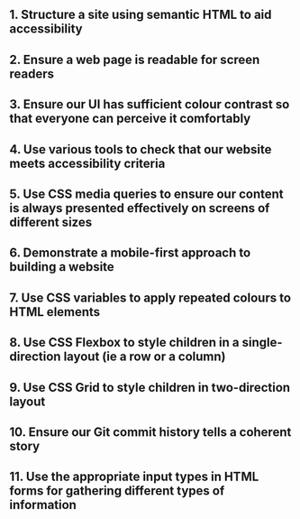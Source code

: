 ## 1. Structure a site using semantic HTML to aid accessibility

## 2. Ensure a web page is readable for screen readers

## 3. Ensure our UI has sufficient colour contrast so that everyone can perceive it comfortably

## 4. Use various tools to check that our website meets accessibility criteria

## 5. Use CSS media queries to ensure our content is always presented effectively on screens of different sizes

## 6. Demonstrate a mobile-first approach to building a website

## 7. Use CSS variables to apply repeated colours to HTML elements

## 8. Use CSS Flexbox to style children in a single-direction layout (ie a row or a column)

## 9. Use CSS Grid to style children in two-direction layout

## 10. Ensure our Git commit history tells a coherent story

## 11. Use the appropriate input types in HTML forms for gathering different types of information
